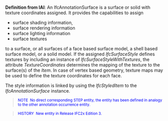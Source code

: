 ﻿**Definition
from IAI**: An IfcAnnotationSurface&nbsp;is a surface or solid with texture coordinates assigned. It provides the capabilities to assign

* surface shading information,
* surface rendering information
* surface lighting information
* surface textures

to a surface, or all surfaces of a face based surface model, a shell based surface model, or a solid model. If the assigned _IfcSurfaceStyle_ defines textures by including an instance of _IfcSurfaceStyleWithTextures_, the attribute _TextureCoordinates_ determines the mapping of the texture to the surface(s) of the _Item_. In case of vertex based geometry, texture maps may be used to define the texture coordinates for each face.&nbsp;

The style information is linked by using the _IfcStyledItem_ to the _IfcAnnotationSurface_ instance.

> <font color="#0000ff"><small>NOTE&nbsp;
No direct
corresponding STEP
entity, the entity has been defined in analogy to the other annotation
occurrence entity.</small> </font>

> <small><font color="#0000ff">HISTORY&nbsp;
New entity in
Release IFC2x Edition 3.</font></small>